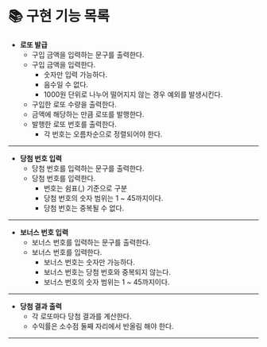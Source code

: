 # 📚 구현 기능 목록

- **로또 발급**
    - 구입 금액을 입력하는 문구를 출력한다.
    - 구입 금액을 입력한다.
        - 숫자만 입력 가능하다.
        - 음수일 수 없다.
        - 1000원 단위로 나누어 떨어지지 않는 경우 예외를 발생시킨다.
    - 구입한 로또 수량을 출력한다.
    - 금액에 해당하는 만큼 로또를 발행한다.
    - 발행한 로또 번호를 출력한다.
        - 각 번호는 오름차순으로 정렬되어야 한다.

<hr/>

- **당첨 번호 입력**
    - 당첨 번호를 입력하는 문구를 출력한다.
    - 당첨 번호를 입력한다.
        - 번호는 쉼표(,) 기준으로 구분
        - 당첨 번호의 숫자 범위는 1 ~ 45까지이다.
        - 당첨 번호는 중복될 수 없다.

<hr/>

- **보너스 번호 입력**
    - 보너스 번호를 입력하는 문구를 출력한다.
    - 보너스 번호를 입력한다.
        - 보너스 번호는 숫자만 가능하다.
        - 보너스 번호는 당첨 번호와 중복되지 않는다.
        - 보너스 번호의 숫자 범위는 1 ~ 45까지이다.

<hr/>

- **당첨 결과 출력**
    - 각 로또마다 당첨 결과를 계산한다.
    - 수익률은 소수점 둘째 자리에서 반올림 해야 한다.

<hr/>